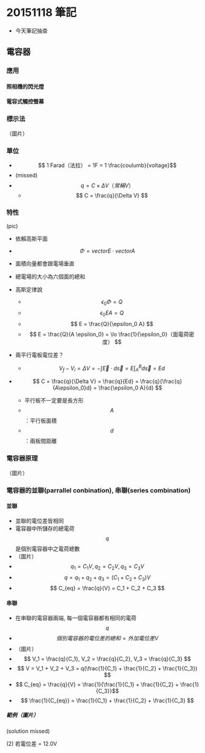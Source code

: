 # 20151118 筆記
* 今天筆記抽查

## 電容器
### 應用
#### 照相機的閃光燈
#### 電容式觸控螢幕

### 標示法
（圖片）

### 單位
* $$ 1 Farad（法拉） = 1F = 1 \frac{coulumb}{voltage}$$
* (missed)
* $$ q = C \times \Delta V（常稱 V） $$
    * $$ C = \frac{q}{\Delta V} $$ 


### 特性
(pic)

* 依賴高斯平面
* $$ \Phi = vector E \cdot vector A $$
* 面積向量都會跟電場垂直
* 總電場的大小為六個面的總和
* 高斯定律說 
    * $$ \epsilon_0 \Phi = Q $$
    * $$ \epsilon_0 E A = Q $$
    * $$ E  = \frac{Q}{\epsilon_0 A} $$
    * $$ E = \frac{Q}{A \epsilon_0} = \lo \frac{1}{\epsilon_0}（面電荷密度） $$

* 兩平行電板電位差？
    * $$ V_f - V_i = \Delta V = -\int \vec{E} \cdot d \vec{s} = E \int_A^B d \vec{s} = E d$$

* $$ C = \frac{q}{\Delta V} = \frac{q}{Ed} = \frac{q}{\frac{q}{A\epsilon_0}d} = \frac{\epsilon_0 A}{d} $$
    * 平行板不一定要是長方形
    * $$A$$：平行板面積
    * $$d$$：兩板間距離

### 電容器原理
（圖片）

### 電容器的並聯(parrallel conbination), 串聯(series combination)
#### 並聯
* 並聯的電位差皆相同
* 電容器中所儲存的總電荷 $$ q $$ 是個別電容器中之電荷總數
* （圖片）
* $$ q_1 = C_1V , q_2 = C_2V, q_3 = C_3V $$
* $$ q = q_1 + q_2 + q_3 = (C_1 + C_2 + C_3)V $$
* $$ C_{eq} = \frac{q}{V} = C_1 + C_2 + C_3 $$

#### 串聯
* 在串聯的電容器兩端, 每一個電容器都有相同的電荷 $$ q $$
* $$ 個別電容器的電位差的總和 = 外加電位差 V $$
* （圖片）
* $$ V_1 = \frac{q}{C_1}, V_2 = \frac{q}{C_2}, V_3 = \frac{q}{C_3} $$
* $$ V = V_1 + V_2 + V_3 = q(\frac{1}{C_1} + \frac{1}{C_2} + \frac{1}{C_3}) $$
* $$ C_{eq} = \frac{q}{V} = \frac{1}{\frac{1}{C_1} + \frac{1}{C_2} + \frac{1}{C_3}}$$
* $$ \frac{1}{C_{eq}} = \frac{1}{C_1} + \frac{1}{C_2} + \frac{1}{C_3} $$

##### 範例（圖片）
(solution missed)

(2) 若電位差 = 12.0V